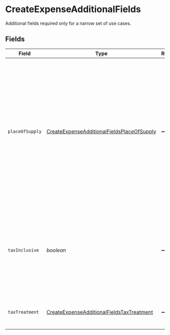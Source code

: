 # CreateExpenseAdditionalFields

Additional fields required only for a narrow set of use cases.


## Fields

| Field                                                                                                                                                                                                                              | Type                                                                                                                                                                                                                               | Required                                                                                                                                                                                                                           | Description                                                                                                                                                                                                                        |
| ---------------------------------------------------------------------------------------------------------------------------------------------------------------------------------------------------------------------------------- | ---------------------------------------------------------------------------------------------------------------------------------------------------------------------------------------------------------------------------------- | ---------------------------------------------------------------------------------------------------------------------------------------------------------------------------------------------------------------------------------- | ---------------------------------------------------------------------------------------------------------------------------------------------------------------------------------------------------------------------------------- |
| `placeOfSupply`                                                                                                                                                                                                                    | [CreateExpenseAdditionalFieldsPlaceOfSupply](../../models/shared/createexpenseadditionalfieldsplaceofsupply.md)                                                                                                                    | :heavy_minus_sign:                                                                                                                                                                                                                 | Zohobooks only: The place of supply is where the expense is considered to have occurred for VAT purposes. For items, it is the location of the items when the expense occurs. For services, it is where the vendor is established. |
| `taxInclusive`                                                                                                                                                                                                                     | *boolean*                                                                                                                                                                                                                          | :heavy_minus_sign:                                                                                                                                                                                                                 | Zohobooks only: Specifies if the total amount of the expense includes the applicable taxes, or if it is exclusive of taxes.                                                                                                        |
| `taxTreatment`                                                                                                                                                                                                                     | [CreateExpenseAdditionalFieldsTaxTreatment](../../models/shared/createexpenseadditionalfieldstaxtreatment.md)                                                                                                                      | :heavy_minus_sign:                                                                                                                                                                                                                 | Zohobooks only: VAT treatment for the expense.                                                                                                                                                                                     |